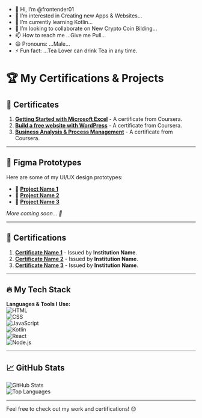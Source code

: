 - 👋 Hi, I’m @frontender01
- 👀 I’m interested in Creating new Apps & Websites...
- 🌱 I’m currently learning Kotlin...
- 💞️ I’m looking to collaborate on New Crypto Coin Bilding...
- 📫 How to reach me ...Give me Pull...
- 😄 Pronouns: ...Male...
- ⚡ Fun fact: ...Tea Lover can drink Tea in any time.

# 🏆 My Certifications & Projects 

## 🚀 Certificates
1. **[Getting Started with Microsoft Excel](https://coursera.org/share/aaa9cda1c57ac3cc746bf286456bfd68)** - A certificate from Coursera.
2. **[Build a free website with WordPress](https://coursera.org/share/df429f386d10a5e39cc3081aeb1f473f)** - A certificate from Coursera.
3. **[Business Analysis & Process Management](https://coursera.org/share/5f61bb9cdedb16b7066ae641458b92eb)** - A certificate from Coursera.


---

## 🎨 Figma Prototypes  
Here are some of my UI/UX design prototypes:  
- 🔗 **[Project Name 1](https://www.figma.com/file/your_project_link1)**  
- 🔗 **[Project Name 2](https://www.figma.com/file/your_project_link2)**  
- 🔗 **[Project Name 3](https://www.figma.com/file/your_project_link3)**  

*More coming soon... 🚀*  

---

## 📜 Certifications
1. **[Certificate Name 1](Certificate_Link_1)** - Issued by **Institution Name**.
2. **[Certificate Name 2](Certificate_Link_2)** - Issued by **Institution Name**.
3. **[Certificate Name 3](Certificate_Link_3)** - Issued by **Institution Name**.

---

## 🔥 My Tech Stack  
**Languages & Tools I Use:**  
![HTML](https://img.shields.io/badge/Code-HTML5-orange?style=for-the-badge&logo=html5)  
![CSS](https://img.shields.io/badge/Style-CSS3-blue?style=for-the-badge&logo=css3)  
![JavaScript](https://img.shields.io/badge/Scripting-JavaScript-yellow?style=for-the-badge&logo=javascript)  
![Kotlin](https://img.shields.io/badge/Learning-Kotlin-purple?style=for-the-badge&logo=kotlin)  
![React](https://img.shields.io/badge/Framework-React-blue?style=for-the-badge&logo=react)  
![Node.js](https://img.shields.io/badge/Backend-Node.js-green?style=for-the-badge&logo=node.js)  

---

## 📈 GitHub Stats  
![GitHub Stats](https://github-readme-stats.vercel.app/api?username=frontender01&show_icons=true&theme=tokyonight)  
![Top Languages](https://github-readme-stats.vercel.app/api/top-langs/?username=frontender01&layout=compact&theme=tokyonight)  

---


Feel free to check out my work and certifications! 😊

<!---
frontender01/frontender01 is a ✨ special ✨ repository because its `README.md` (this file) appears on your GitHub profile.
You can click the Preview link to take a look at your changes.
--->
